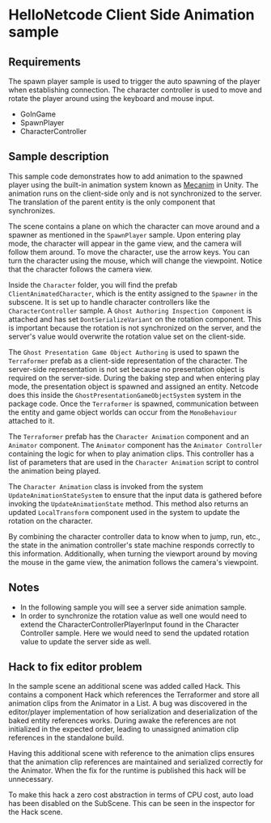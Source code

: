 # HelloNetcode Client Side Animation sample

## Requirements

The spawn player sample is used to trigger the auto spawning of the player when establishing connection.
The character controller is used to move and rotate the player around using the keyboard and mouse input.

* GoInGame
* SpawnPlayer
* CharacterController

## Sample description

This sample code demonstrates how to add animation to the spawned player using the built-in animation system known as [Mecanim](https://docs.unity3d.com/Manual/AnimationOverview.html) in Unity.
The animation runs on the client-side only and is not synchronized to the server. The translation of the parent entity is the only component that synchronizes.

The scene contains a plane on which the character can move around and a spawner as mentioned in the `SpawnPlayer` sample.
Upon entering play mode, the character will appear in the game view, and the camera will follow them around.
To move the character, use the arrow keys. You can turn the character using the mouse, which will change the viewpoint. Notice that the character follows the camera view.

Inside the `Character` folder, you will find the prefab `ClientAnimatedCharacter`, which is the entity assigned to the `Spawner` in the subscene.
It is set up to handle character controllers like the `CharacterController` sample.
A `Ghost Authoring Inspection Component` is attached and has set `DontSerializeVariant` on the rotation component.
This is important because the rotation is not synchronized on the server, and the server's value would overwrite the rotation value set on the client-side.

The `Ghost Presentation Game Object Authoring` is used to spawn the `Terraformer` prefab as a client-side representation of the character.
The server-side representation is not set because no presentation object is required on the server-side.
During the baking step and when entering play mode, the presentation object is spawned and assigned an entity.
Netcode does this inside the `GhostPresentationGameObjectSystem` system in the package code.
Once the `Terraformer` is spawned, communication between the entity and game object worlds can occur from the `MonoBehaviour` attached to it.

The `Terraformer` prefab has the `Character Animation` component and an `Animator` component.
The `Animator` component has the `Animator Controller` containing the logic for when to play animation clips.
This controller has a list of parameters that are used in the `Character Animation` script to control the animation being played.

The `Character Animation` class is invoked from the system `UpdateAnimationStateSystem` to ensure that the input data is gathered before invoking the `UpdateAnimationState` method.
This method also returns an updated `LocalTransform` component used in the system to update the rotation on the character.

By combining the character controller data to know when to jump, run, etc., the state in the animation controller's state machine responds correctly to this information.
Additionally, when turning the viewport around by moving the mouse in the game view, the animation follows the camera's viewpoint.

## Notes
* In the following sample you will see a server side animation sample.
* In order to synchronize the rotation value as well one would need to extend the CharacterControllerPlayerInput found in the Character Controller sample. Here we would need to send the updated rotation value to update the server side as well. 

## Hack to fix editor problem

In the sample scene an additional scene was added called Hack. This contains a component Hack which references the Terraformer and store all animation clips from the Animator in a List.
A bug was discovered in the editor/player implementation of how serialization and deserialization of the baked entity references works.
During awake the references are not initialized in the expected order, leading to unassigned animation clip references in the standalone build.

Having this additional scene with reference to the animation clips ensures that the animation clip references are maintained and serialized correctly for the Animator.
When the fix for the runtime is published this hack will be unnecessary.

To make this hack a zero cost abstraction in terms of CPU cost, auto load has been disabled on the SubScene. This can be seen in the inspector for the Hack scene.  
